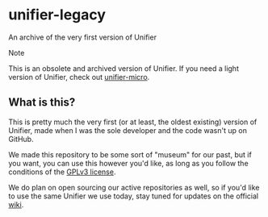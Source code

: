 # unifier-legacy
An archive of the very first version of Unifier

> [!NOTE]
> This is an obsolete and archived version of Unifier. If you need a light version of Unifier, check out [unifier-micro](https://github.com/greeeen-dev/unifier-micro).

## What is this?
This is pretty much the very first (or at least, the oldest existing) version of Unifier, made when I was the sole developer and the code wasn't up on GitHub.

We made this repository to be some sort of "museum" for our past, but if you want, you can use this however you'd like, as long as you follow the conditions of the [GPLv3 license](https://github.com/greeeen-dev/unifier-legacy/blob/main/LICENSE.txt).

We do plan on open sourcing our active repositories as well, so if you'd like to use the same Unifier we use today, stay tuned for updates on the official [wiki](https://unichat-wiki.pixels.onl).

